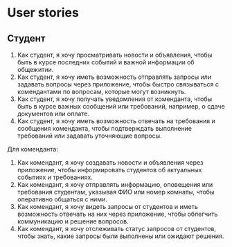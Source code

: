# User stories

## Студент
1) Как студент, я хочу просматривать новости и объявления, чтобы быть в курсе последних событий и важной информации об общежитии.
2) Как студент, я хочу иметь возможность отправлять запросы или задавать вопросы через приложение, чтобы быстро связываться с комендантами по вопросам, которые могут возникнуть.
3) Как студент, я хочу получать уведомления от коменданта, чтобы быть в курсе важных сообщений или требований, например, о сдаче документов или оплате.
4) Как студент, я хочу иметь возможность отвечать на требования и сообщения коменданта, чтобы подтверждать выполнение требований или задавать уточняющие вопросы.

Для коменданта:
1) Как комендант, я хочу создавать новости и объявления через приложение, чтобы информировать студентов об актуальных событиях и требованиях.
2) Как комендант, я хочу отправлять информацию, оповещения или требования студентам, указывая ФИО или номер комнаты, чтобы оперативно общаться с ними.
3) Как комендант, я хочу видеть запросы от студентов и иметь возможность отвечать на них через приложение, чтобы облегчить коммуникацию и решение вопросов.
4) Как комендант, я хочу отслеживать статус запросов от студентов, чтобы знать, какие запросы были выполнены или ожидают решения.